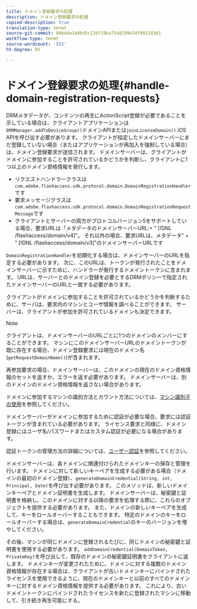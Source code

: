 ```yaml
---
title: ドメイン登録要求の処理
description: ドメイン登録要求の処理
copied-description: true
translation-type: tm+mt
source-git-commit: 89bdda1d4bd5c126f19ba75a819942df901183d1
workflow-type: tm+mt
source-wordcount: '553'
ht-degree: 0%

---
```



# ドメイン登録要求の処理{#handle-domain-registration-requests}

DRMメタデータが、コンテンツの再生にActionScript登録が必要であることを示している場合は、クライアントアプリケーションは`DRMManager.addToDeviceGroup()`ドメインAPIまたは`joinLicenseDomain()` iOS APIを呼び出す必要があります。 クライアントが指定したドメインサーバーにまだ登録していない場合（またはアプリケーションが再加入を強制している場合）は、ドメイン登録要求が送信されます。 ドメインサーバーは、クライアントがドメインに参加することを許可されているかどうかを判断し、クライアントに1つ以上のドメイン資格情報を発行します。

* リクエストハンドラークラスは`com.adobe.flashaccess.sdk.protocol.domain.DomainRegistrationHandler`です
* 要求メッセージクラスは`com.adobe.flashaccess.sdk.protocol.domain.DomainRegistrationRequestMessage`です
* クライアントとサーバーの両方がプロトコルバージョン5をサポートしている場合、要求URLは「メタデータのドメインサーバーURL:+ &quot; [!DNL /flashaccess/domain/v4]&quot;。 それ以外の場合、要求URLは、メタデータ&quot; + &quot; [!DNL /flashaccess/domain/v3]&quot;のドメインサーバーURLです

`DomainRegistrationHandler`を初期化する場合は、ドメインサーバーのURLを指定する必要があります。 次に、このURLは、トークンが発行されたことをドメインサーバーに示すために、ハンドラーが発行するドメイントークンに含まれます。 URLは、サーバーとのドメイン登録を必要とするDRMポリシーで指定されたドメインサーバーのURLと一致する必要があります。

クライアントがドメインに参加することを許可されているかどうかを判断するために、サーバは、要求内のマシンとユーザ情報を調べることができます。 サーバーは、クライアントが参加を許可されているドメインも決定できます。

>[!NOTE]
>
>クライアントは、ドメインサーバーのURLごとに1つのドメインのメンバーにすることができます。 マシンにこのドメインサーバーURLのドメイントークンが既に存在する場合、ドメイン登録要求には現在のドメイン名(`getRequestDomainName()`)が含まれます。

再参加要求の場合、ドメインサーバーは、このドメインの現在のドメイン資格情報のセットを返すか、エラーを返す必要があります。 ドメインサーバーは、別のドメインのドメイン資格情報を返さない場合があります。

ドメインに参加するマシンの識別方法とカウント方法については、[マシン識別子の使用](../../protecting-content/implementing-the-license-server/processing-drm-requests.md#use-machine-identifiers)を参照してください。

ドメインサーバーがドメインに参加するために認証が必要な場合、要求には認証トークンが含まれている必要があります。 ライセンス要求と同様に、ドメイン登録にはユーザ名/パスワードまたはカスタム認証が必要になる場合があります。

認証トークンの管理方法の詳細については、[ユーザー認証](../../protecting-content/implementing-the-license-server/processing-drm-requests.md#user-authentication)を参照してください。

ドメインサーバーは、各ドメインに関連付けられたドメインキーの保存と管理を行います。 ドメインに対して新しいキーペアを生成する必要がある場合（ドメインの最初のドメイン登録）、`generateDomainCredential(String, int, Principal, Date)`を呼び出す必要があります。 このメソッドは、新しいドメインキーペアとドメイン証明書を生成します。 ドメインサーバーは、秘密鍵と証明書を格納し、このドメインに対する以降の要求を処理する際に、これらのオブジェクトを提供する必要があります。 また、ドメインの新しいキーペアを生成して、キーをロールオーバーすることもできます。 特定のドメインのキーをロールオーバーする場合は、`generateDomainCredential`のキーのバージョンを増やしてください。

その後、マシンが同じドメインに登録されるたびに、同じドメインの秘密鍵と証明書を使用する必要があります。 `addDomainCredential(DomainToken, PrivateKey)`を呼び出して、既存のドメインの秘密鍵証明書をクライアントに返します。 ドメインキーが変更されたために、ドメインに対する複数のドメイン資格情報が存在する場合は、クライアントが古いドメインキーにバインドされたライセンスを使用できるように、現在のドメインキーと以前のすべてのドメインキーに対するドメイン資格情報を提供する必要があります。 これにより、古いドメイントークンにバインドされたライセンスを新たに登録されたマシンに移動して、引き続き再生可能にする。
